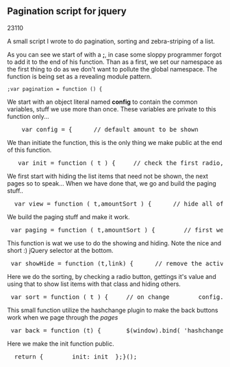 <article><h2>Pagination script for jquery</h2><time><span class="day">2</span><span class="month">3</span><span class="year">110</span></time><p>A small script I wrote to do pagination, sorting and zebra-striping of a list.</p><p>As you can see we start of with a <strong>;</strong>, in case some sloppy programmer forgot to add it to the end of his function. Than as a first, we set our namespace as the first thing to do as we don't want to pollute the global namespace. The function is being set as a revealing module pattern.</p><pre><code>;var pagination = function () {</code></pre><p>We start with an object literal named <strong>config</strong> to contain the common variables, stuff we use more than once. These variables are private to this function only...</p><pre>	var config = {		// default amount to be shown		defAm : 15,		// radio buttons for sorting		sort : $('#sort input[type="radio"]'),		sortFirst : $('#sort input[type="radio"]:first'),		// several common classes		hidden: 'hidden',		sorted : 'sorted',		active : 'active'	};</pre><p>We than initiate the function, this is the only thing we make public at the end of this function.</p><pre>	var init = function ( t ) {		// check the first radio, just in case ( to avoid problems )		config.sortFirst.attr('checked','checked');		// get the visible li's		var amountSort = $( t +' li:visible').length;		// go to the view function.		view(t,amountSort);		// go and initialize the sorting function...		sort(t);		// as a last thing we get and initiate the script to handle the history stuff.		$.getScript('js/jquery.ba-hashchange.min',back(t));	};</pre><p>We first start with hiding the list items that need not be shown, the next pages so to speak... When we have done that, we go and build the paging stuff..</p><pre>	var view = function ( t,amountSort ) {		// hide all of the li's other than the ones on the first page.		$(t+' li').removeClass('even');		$(t+' li:visible:even').addClass('even');		// substract 1 to get the correct amount to be shown...		$(t+' li:visible:gt('+(config.defAm-1)+')').addClass( config.hidden );		// go to paging.		paging(t,amountSort);	};</pre><p>We build the paging stuff and make it work.</p><pre>	var paging = function ( t,amountSort ) {		// first we clean up all of the old pagination		$('.pagination').remove();		// we than get the amount of pages		var nr = ((amountSort - ( amountSort % config.defAm ))/config.defAm)+1;		// build the paging ul before the sort radiobuttons		$('#sort').before('&lt;ul class="pagination"&gt;&lt;/ul&gt;');		// loop through the pages, with the cool guy loop		for ( var i = -1; ++i &lt; nr;){			// append a li with an a to the ul.pagination for each page			// and fill it with the correct number			$('ul.pagination').append('&lt;li&gt;&lt;a href="#"&gt;'+(i+1)+'&lt;/li');		}		// make visible that there is an active page.		$('ul.pagination li:first-child a').addClass( config.active);		// if we click on a pagination link		$('ul.pagination a').click( function (e) {			// get the correct page to show			// note the ,10) this makes sure we can't slip into octal mode...			var link = parseInt( $(this).text(),10);			showHide( t, link);			// now we need to enable the back button...			// we do this by setting the location for the hash tag plugin.			window.location = window.location.toString().split('#')[0] + '#pagination' +link;			// we stop the default action of the (fake) pagination link...			return false;		});	};</pre><p>This function is wat we use to do the showing and hiding. Note the nice and short :) jQuery selector at the bottom.</p><pre>	var showHide = function (t,link) {		// remove the active class		$('ul.pagination li a').removeClass( config.active );		// make the clicked one active		$('ul.pagination li:nth-child('+(link)+') a').addClass( config.active );		// show all of the li's		$(t + ' li').removeClass( config.hidden );		// hide all of the li's not on the correct 'page'		// :) notice the nice and short jquery selector...		// it's like this: t = the overall container list.		// in there we find the li's without the class sorted = li:not(.sorted)		// either before the number being calculated = :lt('+(link-1)*(config.defAm)+'),		// note that the number comes from the object literal in config and is therefore easily altered.		// or after that = '+t + ' li:not(.sorted):gt('+link*(config.defAm-1)+')')		// and add a class to them...		// this class also comes from config as I use it more than once..		$(t+' li:not(.sorted):lt('+(link-1)*(config.defAm)+'), '+t+' li:not(.sorted):gt('+((link*config.defAm)-1)+')').addClass(config.hidden);		console.log('lt = '+(link-1)*(config.defAm)+' | gt = '+(link*(config.defAm)))	}</pre><p>Here we do the sorting, by checking a radio button, gettings it's value and using that to show list items with that class and hiding others.</p><pre>	var sort = function ( t ) {		// on change		config.sort.change( function () {			// remove all of the sorted and hidden classes, thus making all li's visible			$(t+' li').removeClass( config.sorted );			$(t+' li').removeClass( config.hidden );			// get the value of the radio that is checked.			var v = $(this).val();			// if we selected a filtering option			if( !(v == 'nofilter')){				// hide all of the not chosen li's				$(t+' li:not(.'+v+')').addClass( config.sorted );			}			// go to the view function			// the two arguments are the list and the amount of visible li's (before paging)			view( t,$( t +' li:visible').length );		});	};</pre><p>This small function utilize the hashchange plugin to make the back buttons work when we page through the <em>pages</em></p><pre>	var back = function (t) {		$(window).bind( 'hashchange', function(e) {			var hash = location.hash || '#pagination1';			showHide( t, hash.split('pagination')[1]);		//	alert('movement...');		});	};</pre><p>Here we make the init function public.</p><pre>	return {		init: init	};}();</pre></article>